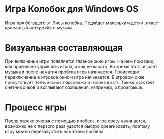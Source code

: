 # Игра Колобок для Windows OS
Игра про бегущего от Лисы колобка. Подойдет маленьким детям, имеет красочный интерфейс и музыку
# Визуальная составляющая
При включении игры появляется главное окно игры. На нем показано, как правильно управлять игрой, и как ее начать. Во время этого играет музыка и после нажатия пробела игра начинается. Происходит переключение в игровое окно и игра начинается. В игровом окне присутствует поле, иконка персонажа и иконка врага. Также работает счетчик очков и всплывают сообщения, например, о проигрыше.
# Процесс игры
После переключения с помощью пробела, игра сразу начинается, возможно не с первого раза удастся быстро среагировать, поэтому игру можно перезапустить нажатием пробела

